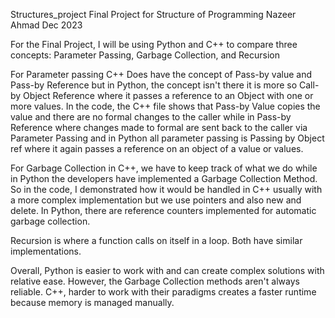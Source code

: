 Structures_project
Final Project for Structure of Programming
Nazeer Ahmad Dec 2023

For the Final Project, I will be using Python and C++ to compare three concepts: Parameter Passing, Garbage Collection, and Recursion

For Parameter passing C++ Does have the concept of Pass-by value and Pass-by Reference but in Python, the concept isn't there it is more so Call-by Object Reference where it passes a reference to an Object with one or more values. In the code, the C++ file shows that Pass-by Value copies the value and there are no formal changes to the caller while in  Pass-by Reference where changes made to formal are sent back to the caller via Parameter Passing and in Python all parameter passing is Passing by Object ref where it again passes a reference on an object of a value or values.

For Garbage Collection in C++, we have to keep track of what we do while in Python the developers have implemented a Garbage Collection Method. So in the code, I demonstrated how it would be handled in C++ usually with a more complex implementation but we use pointers and also new and delete. In Python, there are reference counters implemented for automatic garbage collection.


Recursion is where a function calls on itself in a loop. Both have similar implementations.


Overall, Python is easier to work with and can create complex solutions with relative ease. However, the Garbage Collection methods aren't always reliable. C++, harder to work with their paradigms creates a faster runtime because memory is managed manually.



